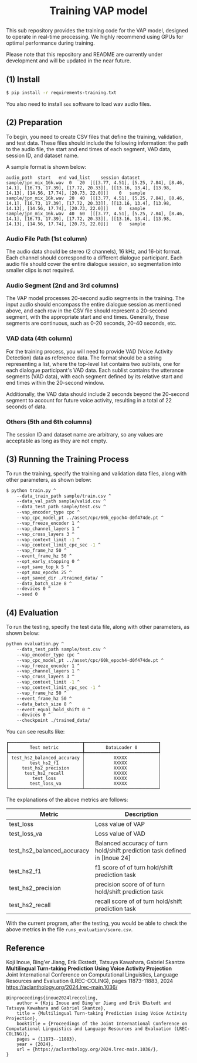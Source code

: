 <h1>
<p align="center">
Training VAP model
</p>
</h1>
<!-- <p align="center">
README: <a href="README.md">English </a> | <a href="README_JP.md">Japanese (日本語) </a>
</p> -->

This sub repository provides the training code for the VAP model, designed to operate in real-time processing.
We highly recommend using GPUs for optimal performance during training.

Please note that this repository and README are currently under development and will be updated in the near future.

## (1) Install

```bash
$ pip install -r requirements-training.txt
```

You also need to install `sox` software to load wav audio files.

## (2) Preparation

To begin, you need to create CSV files that define the training, validation, and test data.
These files should include the following information: the path to the audio file, the start and end times of each segment, VAD data, session ID, and dataset name.

A sample format is shown below:

```csv
audio_path	start	end	vad_list	session	dataset
sample/jpn_mix_16k.wav	0	20	[[[3.77, 4.51], [5.25, 7.84], [8.46, 14.1], [16.73, 17.39], [17.72, 20.33]], [[13.16, 13.4], [13.98, 14.13], [14.56, 17.74], [20.73, 22.0]]]	0	sample
sample/jpn_mix_16k.wav	20	40	[[[3.77, 4.51], [5.25, 7.84], [8.46, 14.1], [16.73, 17.39], [17.72, 20.33]], [[13.16, 13.4], [13.98, 14.13], [14.56, 17.74], [20.73, 22.0]]]	0	sample
sample/jpn_mix_16k.wav	40	60	[[[3.77, 4.51], [5.25, 7.84], [8.46, 14.1], [16.73, 17.39], [17.72, 20.33]], [[13.16, 13.4], [13.98, 14.13], [14.56, 17.74], [20.73, 22.0]]]	0	sample
```

### Audio File Path (1st column)

The audio data should be stereo (2 channels), 16 kHz, and 16-bit format.
Each channel should correspond to a different dialogue participant.
Each audio file should cover the entire dialogue session, so segmentation into smaller clips is not required.

### Audio Segment (2nd and 3rd columns)

The VAP model processes 20-second audio segments in the training.
The input audio should encompass the entire dialogue session as mentioned above, and each row in the CSV file should represent a 20-second segment, with the appropriate start and end times. 
Generally, these segments are continuous, such as 0-20 seconds, 20-40 seconds, etc.

### VAD data (4th column)

For the training process, you will need to provide VAD (Voice Activity Detection) data as reference data.
The format should be a string representing a list, where the top-level list contains two sublists, one for each dialogue participant's VAD data.
Each sublist contains the utterance segments (VAD data), with each segment defined by its relative start and end times within the 20-second window.

Additionally, the VAD data should include 2 seconds beyond the 20-second segment to account for future voice activity, resulting in a total of 22 seconds of data.

### Others (5th and 6th columns)

The session ID and dataset name are arbitrary, so any values are acceptable as long as they are not empty.

## (3) Running the Training Process

To run the training, specify the training and validation data files, along with other parameters, as shown below:

```bash
$ python train.py ^
    --data_train_path sample/train.csv ^
    --data_val_path sample/valid.csv ^
    --data_test_path sample/test.csv ^
    --vap_encoder_type cpc ^
    --vap_cpc_model_pt ../asset/cpc/60k_epoch4-d0f474de.pt ^
    --vap_freeze_encoder 1 ^
    --vap_channel_layers 1 ^
    --vap_cross_layers 3 ^
    --vap_context_limit -1 ^
    --vap_context_limit_cpc_sec -1 ^
    --vap_frame_hz 50 ^
    --event_frame_hz 50 ^
    --opt_early_stopping 0 ^
    --opt_save_top_k 5 ^
    --opt_max_epochs 25 ^
    --opt_saved_dir ./trained_data/ ^
    --data_batch_size 8 ^
    --devices 0 ^
    --seed 0
```

## (4) Evaluation

To run the testing, specify the test data file, along with other parameters, as shown below:

```bash
python evaluation.py ^
    --data_test_path sample/test.csv ^
    --vap_encoder_type cpc ^
    --vap_cpc_model_pt ../asset/cpc/60k_epoch4-d0f474de.pt ^
    --vap_freeze_encoder 1 ^
    --vap_channel_layers 1 ^
    --vap_cross_layers 3 ^
    --vap_context_limit -1 ^
    --vap_context_limit_cpc_sec -1 ^
    --vap_frame_hz 50 ^
    --event_frame_hz 50 ^
    --data_batch_size 8 ^
    --event_equal_hold_shift 0 ^
    --devices 0 ^
    --checkpoint ./trained_data/
```

You can see results like:
```
┏━━━━━━━━━━━━━━━━━━━━━━━━━━━━┳━━━━━━━━━━━━━━━━━━━━━━━━━━━━┓
┃        Test metric         ┃        DataLoader 0        ┃
┡━━━━━━━━━━━━━━━━━━━━━━━━━━━━╇━━━━━━━━━━━━━━━━━━━━━━━━━━━━┩
│ test_hs2_balanced_accuracy │           XXXXX            │
│        test_hs2_f1         │           XXXXX            │
│     test_hs2_precision     │           XXXXX            │
│      test_hs2_recall       │           XXXXX            │
│         test_loss          │           XXXXX            │
│        test_loss_va        │           XXXXX            │
└────────────────────────────┴────────────────────────────┘
```

The explanations of the above metrics are follows:

| Metric | Description |
| --- | --- |
| test_loss | Loss value of VAP |
| test_loss_va | Loss value of VAD |
| test_hs2_balanced_accuracy | Balanced accuracy of turn hold/shift prediction task defined in [Inoue 24] |
| test_hs2_f1 | f1 score of of turn hold/shift prediction task |
| test_hs2_precision | precision score of of turn hold/shift prediction task |
| test_hs2_recall | recall score of of turn hold/shift prediction task |

With the current program, after the testing, you would be able to check the above metrics in the file `runs_evaluation/score.csv`.


## Reference

Koji Inoue, Bing'er Jiang, Erik Ekstedt, Tatsuya Kawahara, Gabriel Skantze<br>
__Multilingual Turn-taking Prediction Using Voice Activity Projection__<br>
Joint International Conference on Computational Linguistics, Language Resources and Evaluation (LREC-COLING), pages 11873-11883, 2024<br>
https://aclanthology.org/2024.lrec-main.1036/<br>

```
@inproceedings{inoue2024lreccoling,
    author = {Koji Inoue and Bing'er Jiang and Erik Ekstedt and Tatsuya Kawahara and Gabriel Skantze},
    title = {Multilingual Turn-taking Prediction Using Voice Activity Projection},
    booktitle = {Proceedings of the Joint International Conference on Computational Linguistics and Language Resources and Evaluation (LREC-COLING)},
    pages = {11873--11883},
    year = {2024},
    url = {https://aclanthology.org/2024.lrec-main.1036/},
}
```